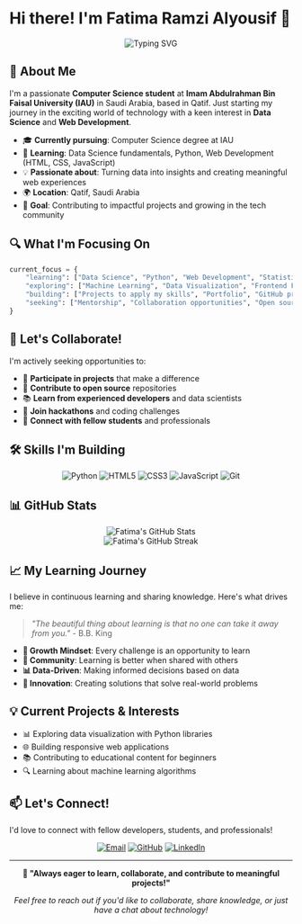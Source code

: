 # Hi there! I'm Fatima Ramzi Alyousif 👋

<div align="center">
  <img src="https://readme-typing-svg.herokuapp.com?font=Fira+Code&pause=1000&color=2E9EF7&width=435&lines=Computer+Science+Student;Data+Science+Enthusiast;Web+Development+Learner;Open+Source+Contributor" alt="Typing SVG" />
</div>

## 🚀 About Me

I'm a passionate **Computer Science student** at **Imam Abdulrahman Bin Faisal University (IAU)** in Saudi Arabia, based in Qatif. Just starting my journey in the exciting world of technology with a keen interest in **Data Science** and **Web Development**.

- 🎓 **Currently pursuing**: Computer Science degree at IAU
- 🌱 **Learning**: Data Science fundamentals, Python, Web Development (HTML, CSS, JavaScript)
- 💡 **Passionate about**: Turning data into insights and creating meaningful web experiences
- 🌍 **Location**: Qatif, Saudi Arabia
- 🎯 **Goal**: Contributing to impactful projects and growing in the tech community

## 🔍 What I'm Focusing On

```python
current_focus = {
    "learning": ["Data Science", "Python", "Web Development", "Statistics"],
    "exploring": ["Machine Learning", "Data Visualization", "Frontend Frameworks"],
    "building": ["Projects to apply my skills", "Portfolio", "GitHub presence"],
    "seeking": ["Mentorship", "Collaboration opportunities", "Open source contributions"]
}
```

## 🤝 Let's Collaborate!

I'm actively seeking opportunities to:

- 🚀 **Participate in projects** that make a difference
- 🤖 **Contribute to open source** repositories
- 📚 **Learn from experienced developers** and data scientists
- 🎯 **Join hackathons** and coding challenges
- 💬 **Connect with fellow students** and professionals

## 🛠️ Skills I'm Building

<div align="center">
  
![Python](https://img.shields.io/badge/Python-3776AB?style=for-the-badge&logo=python&logoColor=white)
![HTML5](https://img.shields.io/badge/HTML5-E34F26?style=for-the-badge&logo=html5&logoColor=white)
![CSS3](https://img.shields.io/badge/CSS3-1572B6?style=for-the-badge&logo=css3&logoColor=white)
![JavaScript](https://img.shields.io/badge/JavaScript-F7DF1E?style=for-the-badge&logo=javascript&logoColor=black)
![Git](https://img.shields.io/badge/Git-F05032?style=for-the-badge&logo=git&logoColor=white)

</div>

## 📊 GitHub Stats

<div align="center">
  <img src="https://github-readme-stats.vercel.app/api?username=fatima-ramzi&show_icons=true&theme=radical&hide_border=true" alt="Fatima's GitHub Stats" />
</div>

<div align="center">
  <img src="https://github-readme-streak-stats.herokuapp.com/?user=fatima-ramzi&theme=radical&hide_border=true" alt="Fatima's GitHub Streak" />
</div>

## 📈 My Learning Journey

I believe in continuous learning and sharing knowledge. Here's what drives me:

> *"The beautiful thing about learning is that no one can take it away from you."* - B.B. King

- **🧠 Growth Mindset**: Every challenge is an opportunity to learn
- **🤝 Community**: Learning is better when shared with others
- **📊 Data-Driven**: Making informed decisions based on data
- **🌟 Innovation**: Creating solutions that solve real-world problems

## 💡 Current Projects & Interests

- 📊 Exploring data visualization with Python libraries
- 🌐 Building responsive web applications
- 📚 Contributing to educational content for beginners
- 🔍 Learning about machine learning algorithms

## 📫 Let's Connect!

I'd love to connect with fellow developers, students, and professionals!

<div align="center">
  
[![Email](https://img.shields.io/badge/Email-D14836?style=for-the-badge&logo=gmail&logoColor=white)](mailto:fatimah.ra1428@gmail.com)
[![GitHub](https://img.shields.io/badge/GitHub-100000?style=for-the-badge&logo=github&logoColor=white)](https://github.com/fatima-ramzi)
[![LinkedIn](https://img.shields.io/badge/LinkedIn-0077B5?style=for-the-badge&logo=linkedin&logoColor=white)](https://www.linkedin.com/in/fatima-alyousif/)

</div>

---

<div align="center">
  
**💬 "Always eager to learn, collaborate, and contribute to meaningful projects!"**

*Feel free to reach out if you'd like to collaborate, share knowledge, or just have a chat about technology!*

</div>